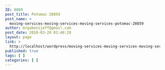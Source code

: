 ```yaml
---
ID: 8869
post_title: Potomac 20859
post_name: >
  moving-services-moving-services-moving-services-potomac-20859
author: mrgabonijeff@gmail.com
post_date: 2018-03-28 01:48:28
layout: page
link: >
  http://localhost/wordpress/moving-services-moving-services-moving-services-potomac-20859/
published: true
tags: [ ]
categories: [ ]
---
```

